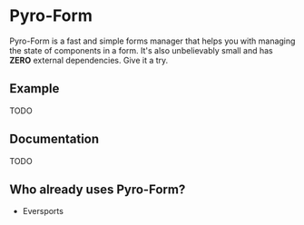 # Pyro-Form

Pyro-Form is a fast and simple forms manager that helps you with managing the state of components in a form. It's also unbelievably small and has **ZERO** external dependencies. Give it a try.

## Example

TODO

## Documentation

TODO

## Who already uses Pyro-Form?

- Eversports
